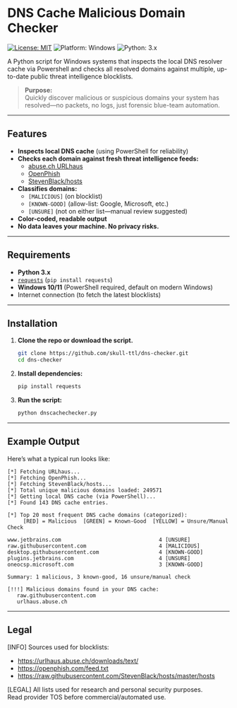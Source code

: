 # DNS Cache Malicious Domain Checker
[![License: MIT](https://img.shields.io/badge/License-MIT-green.svg)](LICENSE)
![Platform: Windows](https://img.shields.io/badge/Platform-Windows-blue)
![Python: 3.x](https://img.shields.io/badge/Python-3.x-3776AB)

A Python script for Windows systems that inspects the local DNS resolver cache via Powershell and checks all resolved domains against multiple, up-to-date public threat intelligence blocklists.

> **Purpose:**  
> Quickly discover malicious or suspicious domains your system has resolved—no packets, no logs, just forensic blue-team automation.

---

## Features

- **Inspects local DNS cache** (using PowerShell for reliability)
- **Checks each domain against fresh threat intelligence feeds:**
  - [abuse.ch URLhaus](https://urlhaus.abuse.ch/)
  - [OpenPhish](https://openphish.com/)
  - [StevenBlack/hosts](https://github.com/StevenBlack/hosts)
- **Classifies domains:**
  - `[MALICIOUS]` (on blocklist)
  - `[KNOWN-GOOD]` (allow-list: Google, Microsoft, etc.)
  - `[UNSURE]` (not on either list—manual review suggested)
- **Color-coded, readable output**
- **No data leaves your machine. No privacy risks.**

---

## Requirements

- **Python 3.x**
- [`requests`](https://pypi.org/project/requests/) (`pip install requests`)
- **Windows 10/11** (PowerShell required, default on modern Windows)
- Internet connection (to fetch the latest blocklists)

---

## Installation

1. **Clone the repo or download the script.**
   ```bash
   git clone https://github.com/skull-ttl/dns-checker.git
   cd dns-checker
   ```
2. **Install dependencies:**
   ```bash
   pip install requests
   ```
3. **Run the script:**
   ```bash
   python dnscachechecker.py
   ```

---

## Example Output

Here’s what a typical run looks like:

```text
[*] Fetching URLhaus...
[*] Fetching OpenPhish...
[*] Fetching StevenBlack/hosts...
[*] Total unique malicious domains loaded: 249571
[*] Getting local DNS cache (via PowerShell)...
[*] Found 143 DNS cache entries.

[*] Top 20 most frequent DNS cache domains (categorized):
     [RED] = Malicious  [GREEN] = Known-Good  [YELLOW] = Unsure/Manual Check

www.jetbrains.com                               4 [UNSURE]
raw.githubusercontent.com                       4 [MALICIOUS]
desktop.githubusercontent.com                   4 [KNOWN-GOOD]
plugins.jetbrains.com                           4 [UNSURE]
oneocsp.microsoft.com                           3 [KNOWN-GOOD]

Summary: 1 malicious, 3 known-good, 16 unsure/manual check

[!!!] Malicious domains found in your DNS cache:
   raw.githubusercontent.com
   urlhaus.abuse.ch
```

---

## Legal

[INFO] Sources used for blocklists:
- https://urlhaus.abuse.ch/downloads/text/  
- https://openphish.com/feed.txt  
- https://raw.githubusercontent.com/StevenBlack/hosts/master/hosts  

[LEGAL] All lists used for research and personal security purposes.  
Read provider TOS before commercial/automated use.
